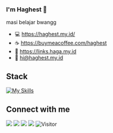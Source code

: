 ### I'm Haghest 👋
masi belajar bwangg

- 💻 https://haghest.my.id/
- ☕ https://buymeacoffee.com/haghest
- 🚀 https://links.haga.my.id
- 📧 hi@haghest.my.id

## Stack
[![My Skills](https://skillicons.dev/icons?i=js,html,css,nextjs,vercel,netlify,vscode,figma,tailwind,ps,pr,ae,blender?theme=light)](https://skillicons.dev)

## Connect with me
<a href='https://twitter.com/hagdev' target='_blank'><img src='https://img.shields.io/badge/Twitter-%231DA1F2.svg?style=for-the-badge&logo=Twitter&logoColor=white'></a>
<a href='https://behance.net/haghest' target='_blank'><img src='https://img.shields.io/badge/Behance-1769ff?style=for-the-badge&logo=behance&logoColor=white'></a>
<a href='https://dribbble.com/haghest' target='_blank'><img src='https://img.shields.io/badge/Dribbble-EA4C89?style=for-the-badge&logo=dribbble&logoColor=white'></a>
<a href='https://linkedin.com/in/haghest' target='_blank'><img src='https://img.shields.io/badge/linkedin-%230077B5.svg?style=for-the-badge&logo=linkedin&logoColor=white'></a>
![Visitor](https://komarev.com/ghpvc/?username=haghest&style=for-the-badge)
